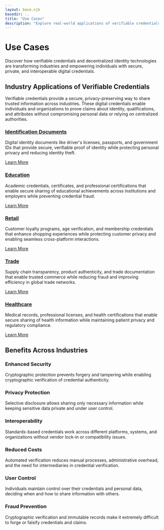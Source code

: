 ```yaml
---
layout: base.njk
basedir: ..
title: "Use Cases"
description: "Explore real-world applications of verifiable credentials and decentralized identity across different industries and sectors."
---
```


<div class="hero">
  <div class="container">
    <h1>Use Cases</h1>
    <p>
Discover how verifiable credentials and decentralized identity technologies
are transforming industries and empowering individuals with secure, private,
and interoperable digital credentials.
    </p>
  </div>
</div>

<section class="content-section">
  <div class="container">
    <h2 class="section-title">
Industry Applications of Verifiable Credentials
    </h2>
    <p class="section-subtitle">
Verifiable credentials provide a secure, privacy-preserving way to share
trusted information across industries. These digital credentials enable
individuals and organizations to prove claims about identity, qualifications,
and attributes without compromising personal data or relying on centralized
authorities.
    </p>
  </div>
</section>

<section class="content-section">
  <div class="container">
    <div class="feature-grid">
      <div class="feature-card">
        <h3>
          <a href="/use-cases/identification/">Identification Documents</a>
        </h3>
        <p>
Digital identity documents like driver's licenses, passports, and government
IDs that provide secure, verifiable proof of identity while protecting
personal privacy and reducing identity theft.
        </p>
        <a href="/use-cases/identification/" class="btn btn-primary">
Learn More
        </a>
      </div>
      <div class="feature-card">
        <h3>
          <a href="/use-cases/education/">Education</a>
        </h3>
        <p>
Academic credentials, certificates, and professional certifications that
enable secure sharing of educational achievements across institutions and
employers while preventing credential fraud.
        </p>
        <a href="/use-cases/education/" class="btn btn-primary">
Learn More
        </a>
      </div>
      <div class="feature-card">
        <h3>
          <a href="/use-cases/retail/">Retail</a>
        </h3>
        <p>
Customer loyalty programs, age verification, and membership credentials that
enhance shopping experiences while protecting customer privacy and enabling
seamless cross-platform interactions.
        </p>
        <a href="/use-cases/retail/" class="btn btn-primary">
Learn More
        </a>
      </div>
      <div class="feature-card">
        <h3>
          <a href="/use-cases/trade/">Trade</a>
        </h3>
        <p>
Supply chain transparency, product authenticity, and trade documentation
that enable trusted commerce while reducing fraud and improving efficiency
in global trade networks.
        </p>
        <a href="/use-cases/trade/" class="btn btn-primary">
Learn More
        </a>
      </div>
      <div class="feature-card">
        <h3>
          <a href="/use-cases/healthcare/">Healthcare</a>
        </h3>
        <p>
Medical records, professional licenses, and health certifications that
enable secure sharing of health information while maintaining patient
privacy and regulatory compliance.
        </p>
        <a href="/use-cases/healthcare/" class="btn btn-primary">
Learn More
        </a>
      </div>
    </div>
  </div>
</section>

<section class="content-section">
  <div class="container">
    <h2 class="section-title">Benefits Across Industries</h2>
    <div class="feature-grid">
      <div class="feature-card">
        <h3>Enhanced Security</h3>
        <p>
Cryptographic protection prevents forgery and tampering while enabling
cryptographic verification of credential authenticity.
        </p>
      </div>
      <div class="feature-card">
        <h3>Privacy Protection</h3>
        <p>
Selective disclosure allows sharing only necessary information while
keeping sensitive data private and under user control.
        </p>
      </div>
      <div class="feature-card">
        <h3>Interoperability</h3>
        <p>
Standards-based credentials work across different platforms, systems, and
organizations without vendor lock-in or compatibility issues.
        </p>
      </div>
      <div class="feature-card">
        <h3>Reduced Costs</h3>
        <p>
Automated verification reduces manual processes, administrative overhead,
and the need for intermediaries in credential verification.
        </p>
      </div>
      <div class="feature-card">
        <h3>User Control</h3>
        <p>
Individuals maintain control over their credentials and personal data,
deciding when and how to share information with others.
        </p>
      </div>
      <div class="feature-card">
        <h3>Fraud Prevention</h3>
        <p>
Cryptographic verification and immutable records make it extremely difficult
to forge or falsify credentials and claims.
        </p>
      </div>
    </div>
  </div>
</section>